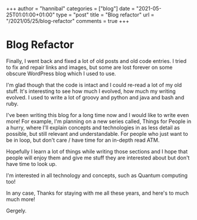 +++
author = "hannibal"
categories = ["blog"]
date = "2021-05-25T01:01:00+01:00"
type = "post"
title = "Blog refactor"
url = "/2021/05/25/blog-refactor"
comments = true
+++

# Blog Refactor

Finally, I went back and fixed a lot of old posts and old code entries. I tried to fix and repair links and images, but some are lost forever on some obscure WordPress blog which I used to use.

I'm glad though that the code is intact and I could re-read a lot of my old stuff. It's interesting to see how much I evolved, how much my writing evolved. I used to write a lot of groovy and python and java and bash and ruby.

I've been writing this blog for a long time now and I would like to write even more! For example, I'm planning on a new series called, Things for People in a hurry, where I'll explain concepts and technologies in as less detail as possible, but still relevant and understandable. For people who just want to be in loop, but don't care / have time for an in-depth read ATM.

Hopefully I learn a lot of things while writing those sections and I hope that people will enjoy them and give me stuff they are interested about but don't have time to look up.

I'm interested in all technology and concepts, such as Quantum computing too!

In any case,
Thanks for staying with me all these years, and here's to much much more!

Gergely.
